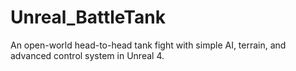 # Unreal_BattleTank
An open-world head-to-head tank fight with simple AI, terrain, and advanced control system in Unreal 4.
